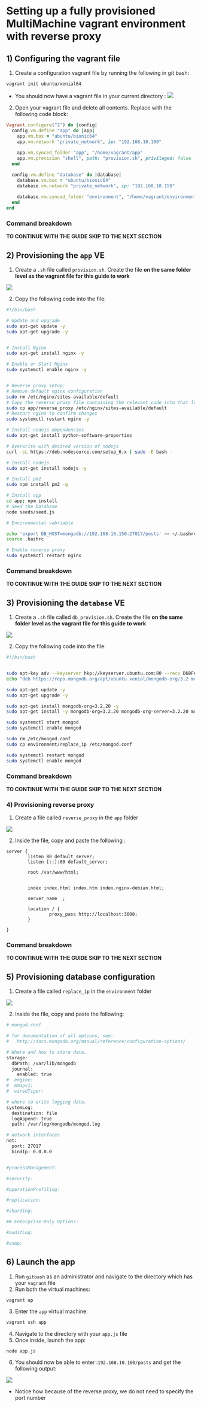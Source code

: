 # Setting up a fully provisioned MultiMachine vagrant environment with reverse proxy
## 1) Configuring the vagrant file
1) Create a configuration vagrant file by running the following in git bash:
```bash
vagrant init ubuntu/xenial64
```
* You should now have a vagrant file in your current directory :
![](Vagrantfile.png)
2) Open your vagrant file and delete all contents. Replace with the following code block:
```ruby
Vagrant.configure("2") do |config|
  config.vm.define "app" do |app|
    app.vm.box = "ubuntu/bionic64"
    app.vm.network "private_network", ip: "192.168.10.100"
   
    app.vm.synced_folder "app", "/home/vagrant/app"
    app.vm.provision "shell", path: "provision.sh", privileged: false
  end

  config.vm.define "database" do |database|
    database.vm.box = "ubuntu/bionic64"
    database.vm.network "private_network", ip: "192.168.10.150"
    
    database.vm.synced_folder "environment", "/home/vagrant/environment"
  end
end
```
### Command breakdown
**TO CONTINUE WITH THE GUIDE SKIP TO THE NEXT SECTION**
## 2) Provisioning the `app` VE
1) Create a `.sh` file called `provision.sh`. Create the file **on the same folder level as the vagrant file for this guide to work**

![](provision_structure.png)

2) Copy the following code into the file: 
```bash
#!/bin/bash

# Update and upgrade
sudo apt-get update -y
sudo apt-get upgrade -y


# Install Nginx
sudo apt-get install nginx -y

# Enable or Start Nginx
sudo systemctl enable nginx -y


# Reverse proxy setup:
# Remove default nginx configuration
sudo rm /etc/nginx/sites-available/default
# Copy the reverse proxy file containing the relevant code into that location
sudo cp app/reverse_proxy /etc/nginx/sites-available/default
# Restart nginx to confirm changes
sudo systemctl restart nginx -y

# Install nodejs dependencies
sudo apt-get install python-software-properties

# Overwrite with desired version of nodejs
curl -sL https://deb.nodesource.com/setup_6.x | sudo -E bash -

# Install nodejs
sudo apt-get install nodejs -y

# Install pm2
sudo npm install pm2 -g

# Install app
cd app; npm install
# Seed the Database
node seeds/seed.js

# Environmental vabriable

echo 'export DB_HOST=mongodb://192.168.10.150:27017/posts' >> ~/.bashrc 
source .bashrc

# Enable reverse proxy
sudo systemctl restart nginx 
```
### Command breakdown
**TO CONTINUE WITH THE GUIDE SKIP TO THE NEXT SECTION**
## 3) Provisioning the `database` VE
1) Create a `.sh` file called `db_provision.sh`. Create the file **on the same folder level as the vagrant file for this guide to work**

![](db_provision_structure.png)

2) Copy the following code into the file: 
```bash
#!/bin/bash


sudo apt-key adv --keyserver hkp://keyserver.ubuntu.com:80 --recv D68FA50FEA312927 
echo "deb https://repo.mongodb.org/apt/ubuntu xenial/mongodb-org/3.2 multiverse" | sudo tee /etc/apt/sources.list.d/mongodb-org-3.2.list

sudo apt-get update -y
sudo apt-get upgrade -y

sudo apt-get install mongodb-org=3.2.20 -y
sudo apt-get install -y mongodb-org=3.2.20 mongodb-org-server=3.2.20 mongodb-org-shell=3.2.20 mongodb-org-mongos=3.2.20 mongodb-org-tools=3.2.20

sudo systemctl start mongod
sudo systemctl enable mongod

sudo rm /etc/mongod.conf
sudo cp environment/replace_ip /etc/mongod.conf

sudo systemctl restart mongod
sudo systemctl enable mongod
```
### Command breakdown
**TO CONTINUE WITH THE GUIDE SKIP TO THE NEXT SECTION**
### 4) Provisioning reverse proxy
1) Create a file called `reverse_proxy` in the `app` folder

![](reverse_proxy_structure.png)

2) Inside the file, copy and paste the following :
```
server {
        listen 80 default_server;
        listen [::]:80 default_server;

        root /var/www/html;


        index index.html index.htm index.nginx-debian.html;

        server_name _;

        location / {
                proxy_pass http://localhost:3000;
        }

}
```
### Command breakdown
**TO CONTINUE WITH THE GUIDE SKIP TO THE NEXT SECTION**
## 5) Provisioning database configuration
1) Create a file called `replace_ip` in the `environment` folder

![](environment_structure.png)

2) Inside the file, copy and paste the following:
```bash
# mongod.conf

# for documentation of all options, see:
#   http://docs.mongodb.org/manual/reference/configuration-options/

# Where and how to store data.
storage:
  dbPath: /var/lib/mongodb
  journal:
    enabled: true
#  engine:
#  mmapv1:
#  wiredTiger:

# where to write logging data.
systemLog:
  destination: file
  logAppend: true
  path: /var/log/mongodb/mongod.log

# network interfaces
net:
  port: 27017
  bindIp: 0.0.0.0


#processManagement:

#security:

#operationProfiling:

#replication:

#sharding:

## Enterprise-Only Options:

#auditLog:

#snmp:
```
## 6) Launch the app
1) Run `gitbash` as an administrator and navigate to the directory which has your `vagrant` file
2) Run both the virtual machines:
```bash
vagrant up
```
3) Enter the `app` virtual machine:
```bash
vagrant ssh app
```
4) Navigate to the directory with your `app.js` file
5) Once inside, launch the app:
```
node app.js
```
6) You should now be able to enter :`192.168.10.100/posts` and get the following output:

![](mm_rp_p_app.png)

* Notice how because of the reverse proxy, we do not need to specify the port number